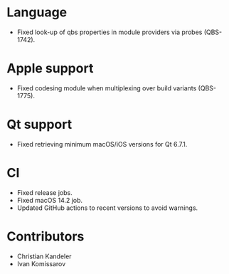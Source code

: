 # Language
* Fixed look-up of qbs properties in module providers via probes (QBS-1742).

# Apple support
* Fixed codesing module when multiplexing over build variants (QBS-1775).

# Qt support
* Fixed retrieving minimum macOS/iOS versions for Qt 6.7.1.

# CI
* Fixed release jobs.
* Fixed macOS 14.2 job.
* Updated GitHub actions to recent versions to avoid warnings.

# Contributors
* Christian Kandeler
* Ivan Komissarov
